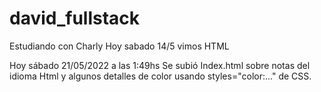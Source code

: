 # david_fullstack
Estudiando con Charly
Hoy sabado 14/5 vimos HTML

Hoy sábado 21/05/2022 a las 1:49hs Se subió Index.html sobre notas del idioma Html 
y algunos detalles de color usando styles="color:..." de CSS.

